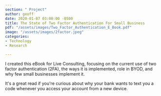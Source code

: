 ```yaml
---
section: " Project"
author: geoff
date: 2020-01-07 03:00:00 -0500
title: The State of Two Factor Authentication For Small Business
pdf: "/assets/images/Two_Factor_Authentication_E_Book.pdf"
image: "/assets/images/2factor.jpeg"
categories:
- Technology
- Research

---
```

I created this eBook for Live Consulting, focusing on the current use of two factor authentication (2FA), the ways it is implemented, role in BYOD, and why few small businesses implement it.

It's a great read if you're curious about why your bank wants to text you a code whenever you access your account from a new device.
